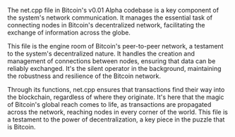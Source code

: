 The net.cpp file in Bitcoin's v0.01 Alpha codebase is a key component of the system's network communication. It manages the essential task of connecting nodes in Bitcoin's decentralized network, facilitating the exchange of information across the globe.

This file is the engine room of Bitcoin's peer-to-peer network, a testament to the system's decentralized nature. It handles the creation and management of connections between nodes, ensuring that data can be reliably exchanged. It's the silent operator in the background, maintaining the robustness and resilience of the Bitcoin network.

Through its functions, net.cpp ensures that transactions find their way into the blockchain, regardless of where they originate. It's here that the magic of Bitcoin's global reach comes to life, as transactions are propagated across the network, reaching nodes in every corner of the world. This file is a testament to the power of decentralization, a key piece in the puzzle that is Bitcoin.